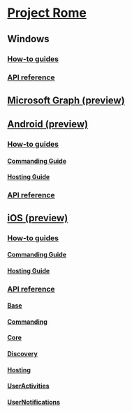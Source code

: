 # [Project Rome](index.md)

## Windows
### [How-to guides](https://docs.microsoft.com/windows/uwp/launch-resume/connected-apps-and-devices)
### [API reference](https://docs.microsoft.com/uwp/api/windows.system.remotesystems)

## [Microsoft Graph (preview)](MSGraph/index.md)

## [Android (preview)](Android/index.md)
### [How-to guides](Android/how-to-guides/index.md)
#### [Commanding Guide](Android/how-to-guides/command-remote-devices-and-apps-android.md)
#### [Hosting Guide](Android/how-to-guides/hosting-android.md)
### [API reference](https://docs.microsoft.com/java/api/com.microsoft.connecteddevices.base._async_operation.asyncoperation)


## [iOS (preview)](iOS/index.md)
### [How-to guides](iOS/how-to-guides/index.md)
#### [Commanding Guide](iOS/how-to-guides/command-remote-devices-and-apps-ios.md)
#### [Hosting Guide](iOS/how-to-guides/hosting-ios.md)
### [API reference](iOS/api-reference/index.md)
#### [Base](iOS/api-reference/relay/base/index.md)
#### [Commanding](iOS/api-reference/relay/commanding/index.md)
#### [Core](iOS/api-reference/relay/core/index.md)
#### [Discovery](iOS/api-reference/relay/discovery/index.md)
#### [Hosting](iOS/api-reference/relay/hosting/index.md)
#### [UserActivities](iOS/api-reference/activities/useractivities/index.md)
#### [UserNotifications](iOS/api-reference/activities/usernotifications/index.md)

